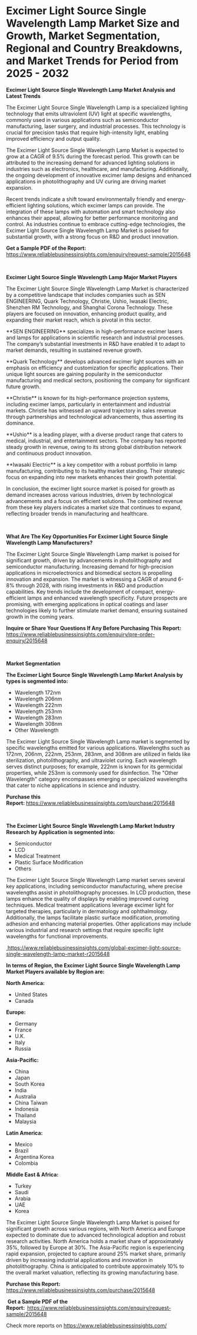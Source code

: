 <p><h1>Excimer Light Source Single Wavelength Lamp Market Size and Growth, Market Segmentation, Regional and Country Breakdowns, and Market Trends for Period from 2025 -  2032</h1></p><p><strong>Excimer Light Source Single Wavelength Lamp Market Analysis and Latest Trends</strong></p>
<p><p>The Excimer Light Source Single Wavelength Lamp is a specialized lighting technology that emits ultraviolent (UV) light at specific wavelengths, commonly used in various applications such as semiconductor manufacturing, laser surgery, and industrial processes. This technology is crucial for precision tasks that require high-intensity light, enabling improved efficiency and output quality.</p><p>The Excimer Light Source Single Wavelength Lamp Market is expected to grow at a CAGR of 9.5% during the forecast period. This growth can be attributed to the increasing demand for advanced lighting solutions in industries such as electronics, healthcare, and manufacturing. Additionally, the ongoing development of innovative excimer lamp designs and enhanced applications in photolithography and UV curing are driving market expansion. </p><p>Recent trends indicate a shift toward environmentally friendly and energy-efficient lighting solutions, which excimer lamps can provide. The integration of these lamps with automation and smart technology also enhances their appeal, allowing for better performance monitoring and control. As industries continue to embrace cutting-edge technologies, the Excimer Light Source Single Wavelength Lamp Market is poised for substantial growth, with a strong focus on R&D and product innovation.</p></p>
<p><strong>Get a Sample PDF of the Report:&nbsp;</strong> <a href="https://www.reliablebusinessinsights.com/enquiry/request-sample/2015648?utm_campaign=950&utm_medium=2&utm_source=Github&utm_content=ia&utm_term=17012025&utm_id=excimer-light-source-single-wavelength-lamp">https://www.reliablebusinessinsights.com/enquiry/request-sample/2015648</a></p>
<p>&nbsp;</p>
<p><strong>Excimer Light Source Single Wavelength Lamp Major Market Players</strong></p>
<p><p>The Excimer Light Source Single Wavelength Lamp Market is characterized by a competitive landscape that includes companies such as SEN ENGINEERING, Quark Technology, Christie, Ushio, Iwasaki Electric, Shenzhen RM Technology, and Shanghai Corona Technology. These players are focused on innovation, enhancing product quality, and expanding their market reach, which is pivotal in this sector.</p><p>**SEN ENGINEERING** specializes in high-performance excimer lasers and lamps for applications in scientific research and industrial processes. The company’s substantial investments in R&D have enabled it to adapt to market demands, resulting in sustained revenue growth. </p><p>**Quark Technology** develops advanced excimer light sources with an emphasis on efficiency and customization for specific applications. Their unique light sources are gaining popularity in the semiconductor manufacturing and medical sectors, positioning the company for significant future growth.</p><p>**Christie** is known for its high-performance projection systems, including excimer lamps, particularly in entertainment and industrial markets. Christie has witnessed an upward trajectory in sales revenue through partnerships and technological advancements, thus asserting its dominance.</p><p>**Ushio** is a leading player, with a diverse product range that caters to medical, industrial, and entertainment sectors. The company has reported steady growth in revenue, owing to its strong global distribution network and continuous product innovation.</p><p>**Iwasaki Electric** is a key competitor with a robust portfolio in lamp manufacturing, contributing to its healthy market standing. Their strategic focus on expanding into new markets enhances their growth potential.</p><p>In conclusion, the excimer light source market is poised for growth as demand increases across various industries, driven by technological advancements and a focus on efficient solutions. The combined revenue from these key players indicates a market size that continues to expand, reflecting broader trends in manufacturing and healthcare.</p></p>
<p>&nbsp;</p>
<p><strong>What Are The Key Opportunities For Excimer Light Source Single Wavelength Lamp Manufacturers?</strong></p>
<p><p>The Excimer Light Source Single Wavelength Lamp market is poised for significant growth, driven by advancements in photolithography and semiconductor manufacturing. Increasing demand for high-precision applications in microelectronics and biomedical sectors is propelling innovation and expansion. The market is witnessing a CAGR of around 6-8% through 2028, with rising investments in R&D and production capabilities. Key trends include the development of compact, energy-efficient lamps and enhanced wavelength specificity. Future prospects are promising, with emerging applications in optical coatings and laser technologies likely to further stimulate market demand, ensuring sustained growth in the coming years.</p></p>
<p><strong>Inquire or Share Your Questions If Any Before Purchasing This Report:</strong> <a href="https://www.reliablebusinessinsights.com/enquiry/pre-order-enquiry/2015648?utm_campaign=950&utm_medium=2&utm_source=Github&utm_content=ia&utm_term=17012025&utm_id=excimer-light-source-single-wavelength-lamp">https://www.reliablebusinessinsights.com/enquiry/pre-order-enquiry/2015648</a></p>
<p>&nbsp;</p>
<p><strong>Market Segmentation</strong></p>
<p><strong>The Excimer Light Source Single Wavelength Lamp Market Analysis by types is segmented into:</strong></p>
<p><ul><li>Wavelength 172nm</li><li>Wavelength 206nm</li><li>Wavelength 222nm</li><li>Wavelength 253nm</li><li>Wavelength 283nm</li><li>Wavelength 308nm</li><li>Other Wavelength</li></ul></p>
<p><p>The Excimer Light Source Single Wavelength Lamp market is segmented by specific wavelengths emitted for various applications. Wavelengths such as 172nm, 206nm, 222nm, 253nm, 283nm, and 308nm are utilized in fields like sterilization, photolithography, and ultraviolet curing. Each wavelength serves distinct purposes; for example, 222nm is known for its germicidal properties, while 253nm is commonly used for disinfection. The "Other Wavelength" category encompasses emerging or specialized wavelengths that cater to niche applications in science and industry.</p></p>
<p><strong>Purchase this Report:&nbsp;</strong><a href="https://www.reliablebusinessinsights.com/purchase/2015648?utm_campaign=950&utm_medium=2&utm_source=Github&utm_content=ia&utm_term=17012025&utm_id=excimer-light-source-single-wavelength-lamp">https://www.reliablebusinessinsights.com/purchase/2015648</a></p>
<p>&nbsp;</p>
<p><strong>The Excimer Light Source Single Wavelength Lamp Market Industry Research by Application is segmented into:</strong></p>
<p><ul><li>Semiconductor</li><li>LCD</li><li>Medical Treatment</li><li>Plastic Surface Modification</li><li>Others</li></ul></p>
<p><p>The Excimer Light Source Single Wavelength Lamp market serves several key applications, including semiconductor manufacturing, where precise wavelengths assist in photolithography processes. In LCD production, these lamps enhance the quality of displays by enabling improved curing techniques. Medical treatment applications leverage excimer light for targeted therapies, particularly in dermatology and ophthalmology. Additionally, the lamps facilitate plastic surface modification, promoting adhesion and enhancing material properties. Other applications may include various industrial and research settings that require specific light wavelengths for functional improvements.</p></p>
<p><a href="https://www.reliablebusinessinsights.com/global-excimer-light-source-single-wavelength-lamp-market-r2015648?utm_campaign=950&utm_medium=2&utm_source=Github&utm_content=ia&utm_term=17012025&utm_id=excimer-light-source-single-wavelength-lamp">&nbsp;https://www.reliablebusinessinsights.com/global-excimer-light-source-single-wavelength-lamp-market-r2015648</a></p>
<p><strong>In terms of Region, the Excimer Light Source Single Wavelength Lamp Market Players available by Region are:</strong></p>
<p>
    <p> <strong> North America: </strong>
        <ul>
            <li>United States</li>
            <li>Canada</li>
        </ul>
        </p> 
    <p> <strong> Europe: </strong>
        <ul>
            <li>Germany</li>
            <li>France</li>
            <li>U.K.</li>
            <li>Italy</li>
            <li>Russia</li>
        </ul>
        </p> 
    <p> <strong> Asia-Pacific: </strong>
        <ul>
            <li>China</li>
            <li>Japan</li>
            <li>South Korea</li>
            <li>India</li>
            <li>Australia</li>
            <li>China Taiwan</li>
            <li>Indonesia</li>
            <li>Thailand</li>
            <li>Malaysia</li>
        </ul>
        </p> 
    <p> <strong> Latin America: </strong>
        <ul>
            <li>Mexico</li>
            <li>Brazil</li>
            <li>Argentina Korea</li>
            <li>Colombia</li>
        </ul>
        </p> 
    <p> <strong> Middle East & Africa: </strong>
        <ul>
            <li>Turkey</li>
            <li>Saudi</li>
            <li>Arabia</li>
            <li>UAE</li>
            <li>Korea</li>
        </ul>
    </p>
    </p>
<p><p>The Excimer Light Source Single Wavelength Lamp Market is poised for significant growth across various regions, with North America and Europe expected to dominate due to advanced technological adoption and robust research activities. North America holds a market share of approximately 35%, followed by Europe at 30%. The Asia-Pacific region is experiencing rapid expansion, projected to capture around 25% market share, primarily driven by increasing industrial applications and innovation in photolithography. China is anticipated to contribute approximately 10% to the overall market valuation, reflecting its growing manufacturing base.</p></p>
<p><strong>Purchase this Report: </strong><a href="https://www.reliablebusinessinsights.com/purchase/2015648?utm_campaign=950&utm_medium=2&utm_source=Github&utm_content=ia&utm_term=17012025&utm_id=excimer-light-source-single-wavelength-lamp">https://www.reliablebusinessinsights.com/purchase/2015648</a></p>
<p>&nbsp;<strong>Get a Sample PDF of the Report:&nbsp;&nbsp;</strong><a href="https://www.reliablebusinessinsights.com/enquiry/request-sample/2015648?utm_campaign=950&utm_medium=2&utm_source=Github&utm_content=ia&utm_term=17012025&utm_id=excimer-light-source-single-wavelength-lamp">https://www.reliablebusinessinsights.com/enquiry/request-sample/2015648</a></p>
<p><strong></strong></p>
<p>Check more reports on <a href="https://www.reliablebusinessinsights.com/?utm_campaign=950&utm_medium=2&utm_source=Github&utm_content=ia&utm_term=17012025&utm_id=excimer-light-source-single-wavelength-lamp">https://www.reliablebusinessinsights.com/</a></p>